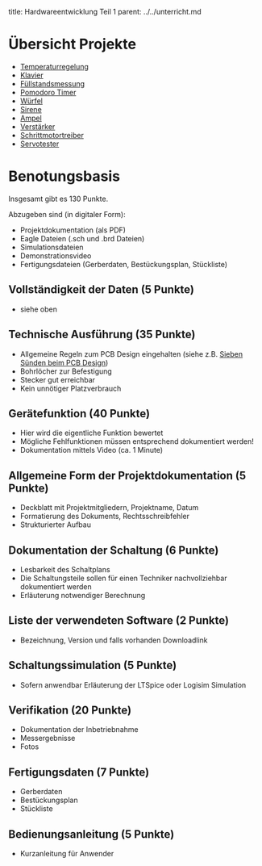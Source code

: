 title: Hardwareentwicklung Teil 1
parent: ../../unterricht.md

# Übersicht Projekte
* [Temperaturregelung](temperaturregelung.html)
* [Klavier](klavier.html)
* [Füllstandsmessung](fuellstand.html)
* [Pomodoro Timer](pomodoro.html)
* [Würfel](wuerfel.html)
* [Sirene](sirene.html)
* [Ampel](ampel.html)
* [Verstärker](verstaerker.html)
* [Schrittmotortreiber](schrittmotor.html)
* [Servotester](servotester.html)

# Benotungsbasis
Insgesamt gibt es 130 Punkte.

Abzugeben sind (in digitaler Form):

 * Projektdokumentation (als PDF)
 * Eagle Dateien (.sch und .brd Dateien)
 * Simulationsdateien
 * Demonstrationsvideo
 * Fertigungsdateien (Gerberdaten, Bestückungsplan, Stückliste)

## Vollständigkeit der Daten (5 Punkte)
* siehe oben
## Technische Ausführung (35 Punkte)
* Allgemeine Regeln zum PCB Design eingehalten (siehe z.B. [Sieben Sünden beim PCB Design](https://www.elektronikpraxis.vogel.de/pcb-design-regeln-sieben-suenden-beim-leiterplatten-design-a-356703/))
* Bohrlöcher zur Befestigung
* Stecker gut erreichbar
* Kein unnötiger Platzverbrauch
## Gerätefunktion (40 Punkte)
* Hier wird die eigentliche Funktion bewertet
* Mögliche Fehlfunktionen müssen entsprechend dokumentiert werden!
* Dokumentation mittels Video (ca. 1 Minute)
## Allgemeine Form der Projektdokumentation (5 Punkte)
* Deckblatt mit Projektmitgliedern, Projektname, Datum
* Formatierung des Dokuments, Rechtsschreibfehler
* Strukturierter Aufbau
## Dokumentation der Schaltung (6 Punkte)
* Lesbarkeit des Schaltplans
* Die Schaltungsteile sollen für einen Techniker nachvollziehbar dokumentiert werden
* Erläuterung notwendiger Berechnung
## Liste der verwendeten Software (2 Punkte)
* Bezeichnung, Version und falls vorhanden Downloadlink
## Schaltungssimulation (5 Punkte)
* Sofern anwendbar Erläuterung der LTSpice oder Logisim Simulation
## Verifikation (20 Punkte)
* Dokumentation der Inbetriebnahme
* Messergebnisse
* Fotos
## Fertigungsdaten (7 Punkte)
* Gerberdaten
* Bestückungsplan
* Stückliste
## Bedienungsanleitung (5 Punkte)
* Kurzanleitung für Anwender

<!--- PWM Erzeugung, Verstärker -->
